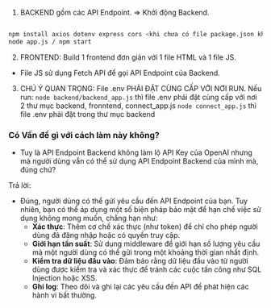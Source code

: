 1. BACKEND gồm các API Endpoint. => Khởi động Backend. 
```bash

npm install axios dotenv express cors <khi chưa có file package.json khi bạn chạy lệnh này nó sẽ tạo> / npm install  <if have file package.json>
node app.js / npm start
```

2. FRONTEND: Build 1 frontend đơn giản với 1 file HTML và 1 file JS. 
- File JS sử dụng Fetch API để gọi API Endpoint của Backend. 

3. CHÚ Ý QUAN TRỌNG: File .env PHẢI ĐẶT CÙNG CẤP VỚI NƠI RUN. Nếu run: 
```node backend/backend_app.js``` thì file .env phải đặt cùng cấp với nơi 2 thư mục backend, fronntend, connect_app.js
```node connect_app.js``` thì file .env phải đặt trong thư mục backend





### Có Vấn đề gì với cách làm này không? 
- Tuy là API Endpoint Backend không làm lộ API Key của OpenAI nhưng mà người dùng vẫn có thể sử dụng API Endpoint Backend của mình mà, đúng chứ? 

Trả lời: 
- Đúng, người dùng có thể gửi yêu cầu đến API Endpoint của bạn. Tuy nhiên, bạn có thể áp dụng một số biện pháp bảo mật để hạn chế việc sử dụng không mong muốn, chẳng hạn như:
  - **Xác thực**: Thêm cơ chế xác thực (như token) để chỉ cho phép người dùng đã đăng nhập hoặc có quyền truy cập.
  - **Giới hạn tần suất**: Sử dụng middleware để giới hạn số lượng yêu cầu mà một người dùng có thể gửi trong một khoảng thời gian nhất định.
  - **Kiểm tra dữ liệu đầu vào**: Đảm bảo rằng dữ liệu đầu vào từ người dùng được kiểm tra và xác thực để tránh các cuộc tấn công như SQL Injection hoặc XSS.
  - **Ghi log**: Theo dõi và ghi lại các yêu cầu đến API để phát hiện các hành vi bất thường.